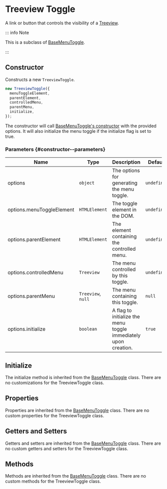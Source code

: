 # Treeview Toggle

A link or button that controls the visibility of a [Treeview](./treeview).

::: info Note

This is a subclass of [BaseMenuToggle](./base-menu-toggle).

:::

## Constructor

Constructs a new `TreeviewToggle`.

```js
new TreeviewToggle({
  menuToggleElement,
  parentElement,
  controlledMenu,
  parentMenu,
  initialize,
});
```

The constructor will call [BaseMenuToggle's constructor](./base-menu-toggle#constructor) with the provided options. It will also initialize the menu toggle if the initialize flag is set to true.

### Parameters {#constructor--parameters}

| Name | Type | Description | Default |
| --- | --- | --- | --- |
| options | `object` | The options for generating the menu toggle. | `undefined` |
| options.menuToggleElement | `HTMLElement` | The toggle element in the DOM. | `undefined` |
| options.parentElement | `HTMLElement` | The element containing the controlled menu. | `undefined` |
| options.controlledMenu | `Treeview` | The menu controlled by this toggle. | `undefined` |
| options.parentMenu | `Treeview`, `null` | The menu containing this toggle. | `null` |
| options.initialize | `boolean` | A flag to initialize the menu toggle immediately upon creation. | `true` |

## Initialize

The initialize method is inherited from the [BaseMenuToggle](./base-menu-toggle#initialize) class. There are no customizations for the TreeviewToggle class.

## Properties

Properties are inherited from the [BaseMenuToggle](./base-menu-toggle#properties) class. There are no custom properties for the TreeviewToggle class.

## Getters and Setters

Getters and setters are inherited from the [BaseMenuToggle](./base-menu-toggle#getters-and-setters) class. There are no custom getters and setters for the TreeviewToggle class.

## Methods

Methods are inherited from the [BaseMenuToggle](./base-menu-toggle#methods) class. There are no custom methods for the TreeviewToggle class.
